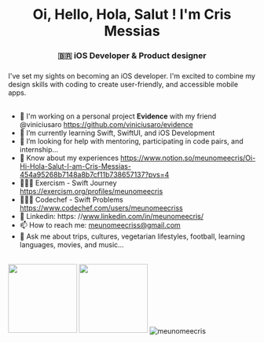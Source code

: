 <h1 align="center"> Oi, Hello, Hola, Salut ! I'm Cris Messias</h1>
<h3 align="center"> 🇧🇷 iOS Developer & Product designer </h3>
<h5></h5>I've set my sights on becoming an iOS developer. I'm excited to combine my design skills with coding to create user-friendly, and accessible mobile apps.</h5>
<br><br>

- 🔭 I'm working on a personal project **Evidence** with my friend @viniciusaro https://github.com/viniciusaro/evidence 
- 🌱 I’m currently learning Swift, SwiftUI, and iOS Development
- 🤔 I’m looking for help with mentoring, participating in code pairs, and internship...
- 📄 Know about my experiences https://www.notion.so/meunomeecris/Oi-Hi-Hola-Salut-I-am-Cris-Messias-454a95268b7148a8b7cf11b738657137?pvs=4
- 👩🏻‍💻 Exercism - Swift Journey  https://exercism.org/profiles/meunomeecris
- 👩🏻‍💻 Codechef - Swift Problems  https://www.codechef.com/users/meunomeecriss
- 🔗 Linkedin: https: //www.linkedin.com/in/meunomeecris/
- 📫 How to reach me: meunomeecriss@gmail.com
- 💬 Ask me about trips, cultures, vegetarian lifestyles, football, learning languages, movies, and music...
<br>




 <div>
  <img height="140px" src="https://github-readme-stats.vercel.app/api?username=meunomeecris"/>
  <img height="140px" src="https://github-readme-stats.vercel.app/api/top-langs/?username=meunomeecris"/>
  <img align="center" src="https://github-readme-streak-stats.herokuapp.com/?user=meunomeecris&" alt="meunomeecris" />
</div> 
